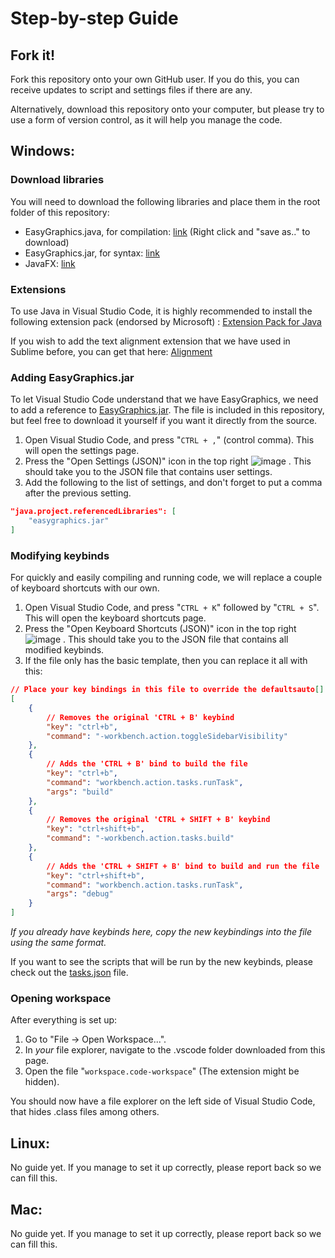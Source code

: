 # Step-by-step Guide
## Fork it!
Fork this repository onto your own GitHub user. If you do this, you can receive updates to script and settings files if there are any.

Alternatively, download this repository onto your computer, but please try to use a form of version control, as it will help you manage the code.

## Windows:
### Download libraries
You will need to download the following libraries and place them in the root folder of this repository:
- EasyGraphics.java, for compilation: [link](https://dbsys.info/programmering/easygraphics/download/EasyGraphics.java) (Right click and "save as.." to download)
- EasyGraphics.jar, for syntax: [link](https://dbsys.info/programmering/easygraphics/download/easygraphics.jar)
- JavaFX: [link](https://gluonhq.com/products/javafx/)

### **Extensions**
To use Java in Visual Studio Code, it is highly recommended to install the following extension pack (endorsed by Microsoft)
: [Extension Pack for Java](https://marketplace.visualstudio.com/items?itemName=vscjava.vscode-java-pack)

If you wish to add the text alignment extension that we have used in Sublime before, you can get that here: [Alignment](https://marketplace.visualstudio.com/items?itemName=annsk.alignment)


### **Adding EasyGraphics.jar**
To let Visual Studio Code understand that we have EasyGraphics, we need to add a reference to [EasyGraphics.jar](https://dbsys.info/programmering/easygraphics/nedlasting.html). The file is included in this repository, but feel free to download it yourself if you want it directly from the source.

1. Open Visual Studio Code, and press "`CTRL + ,`" (control comma). This will open the settings page.
1. Press the "Open Settings (JSON)" icon in the top right ![image](https://user-images.githubusercontent.com/26272249/135271284-cf0a5c26-1c04-4c2a-9e43-f02a081be00c.png)
. This should take you to the JSON file that contains user settings.
1. Add the following to the list of settings, and don't forget to put a comma after the previous setting.
```json
"java.project.referencedLibraries": [
    "easygraphics.jar"
]
```


### **Modifying keybinds**
For quickly and easily compiling and running code, we will replace a couple of keyboard shortcuts with our own.
1. Open Visual Studio Code, and press "`CTRL + K`" followed by "`CTRL + S`". This will open the keyboard shortcuts page.
1. Press the "Open Keyboard Shortcuts (JSON)" icon in the top right ![image](https://user-images.githubusercontent.com/26272249/135271284-cf0a5c26-1c04-4c2a-9e43-f02a081be00c.png)
. This should take you to the JSON file that contains all modified keybinds.
1. If the file only has the basic template, then you can replace it all with this:
```json
// Place your key bindings in this file to override the defaultsauto[]
[
    {
        // Removes the original 'CTRL + B' keybind
        "key": "ctrl+b",
        "command": "-workbench.action.toggleSidebarVisibility"
    },
    {
        // Adds the 'CTRL + B' bind to build the file
        "key": "ctrl+b",
        "command": "workbench.action.tasks.runTask",
        "args": "build"
    },
    {
        // Removes the original 'CTRL + SHIFT + B' keybind
        "key": "ctrl+shift+b",
        "command": "-workbench.action.tasks.build"
    },
    {
        // Adds the 'CTRL + SHIFT + B' bind to build and run the file
        "key": "ctrl+shift+b",
        "command": "workbench.action.tasks.runTask",
        "args": "debug"
    }
]
```
*If you already have keybinds here, copy the new keybindings into the file using the same format.*

If you want to see the scripts that will be run by the new keybinds, please check out the [tasks.json](.vscode/tasks.json) file.


### **Opening workspace**
After everything is set up:
1. Go to "File -> Open Workspace...".
1. In *your* file explorer, navigate to the .vscode folder downloaded from this page.
1. Open the file "`workspace.code-workspace`" (The extension might be hidden).

You should now have a file explorer on the left side of Visual Studio Code, that hides .class files among others.


## Linux:
No guide yet. If you manage to set it up correctly, please report back so we can fill this.


## Mac:
No guide yet. If you manage to set it up correctly, please report back so we can fill this.
